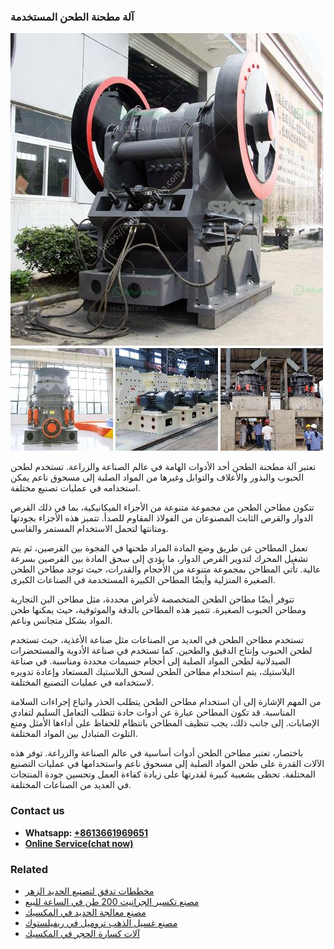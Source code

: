 <h3>آلة مطحنة الطحن المستخدمة</h3><img src='1701746425.jpg' alt=''><p>تعتبر آلة مطحنة الطحن أحد الأدوات الهامة في عالم الصناعة والزراعة. تستخدم لطحن الحبوب والبذور والأعلاف والتوابل وغيرها من المواد الصلبة إلى مسحوق ناعم يمكن استخدامه في عمليات تصنيع مختلفة.</p><p>تتكون مطاحن الطحن من مجموعة متنوعة من الأجزاء الميكانيكية، بما في ذلك القرص الدوار والقرص الثابت المصنوعان من الفولاذ المقاوم للصدأ. تتميز هذه الأجزاء بجودتها ومتانتها لتحمل الاستخدام المستمر والقاسي.</p><p>تعمل المطاحن عن طريق وضع المادة المراد طحنها في الفجوة بين القرصين، ثم يتم تشغيل المحرك لتدوير القرص الدوار، ما يؤدي إلى سحق المادة بين القرصين بسرعة عالية. تأتي المطاحن بمجموعة متنوعة من الأحجام والقدرات، حيث توجد مطاحن الطحن الصغيرة المنزلية وأيضًا المطاحن الكبيرة المستخدمة في الصناعات الكبرى.</p><p>تتوفر أيضًا مطاحن الطحن المتخصصة لأغراض محددة، مثل مطاحن البن التجارية ومطاحن الحبوب الصغيرة. تتميز هذه المطاحن بالدقة والموثوقية، حيث يمكنها طحن المواد بشكل متجانس وناعم.</p><p>تستخدم مطاحن الطحن في العديد من الصناعات مثل صناعة الأغذية، حيث تستخدم لطحن الحبوب وإنتاج الدقيق والطحين. كما تستخدم في صناعة الأدوية والمستحضرات الصيدلانية لطحن المواد الصلبة إلى أحجام جسيمات محددة ومناسبة. في صناعة البلاستيك، يتم استخدام مطاحن الطحن لسحق البلاستيك المستعاد وإعادة تدويره لاستخدامه في عمليات التصنيع المختلفة.</p><p>من المهم الإشارة إلى أن استخدام مطاحن الطحن يتطلب الحذر واتباع إجراءات السلامة المناسبة. قد تكون المطاحن عبارة عن أدوات حادة تتطلب التعامل السليم لتفادي الإصابات. إلى جانب ذلك، يجب تنظيف المطاحن بانتظام للحفاظ على أداءها الأمثل ومنع التلوث المتبادل بين المواد المختلفة.</p><p>باختصار، تعتبر مطاحن الطحن أدوات أساسية في عالم الصناعة والزراعة. توفر هذه الآلات القدرة على طحن المواد الصلبة إلى مسحوق ناعم واستخدامها في عمليات التصنيع المختلفة. تحظى بشعبية كبيرة لقدرتها على زيادة كفاءة العمل وتحسين جودة المنتجات في العديد من الصناعات المختلفة.</p><h3>Contact us</h3><ul><li><strong>Whatsapp:&nbsp;<a href="https://wa.me/8613661969651">+8613661969651</a></strong></li><li><a href="https://swt.shibang-china.com/?git&amp;zhl&amp;آلة مطحنة الطحن المستخدمة"><strong>Online Service(chat now)</strong></a></li></ul><h3>Related</h3><ul><li><a href='مخططات تدفق لتصنيع الحديد الزهر.md'>مخططات تدفق لتصنيع الحديد الزهر</a></li><li><a href='مصنع تكسير الجرانيت 200 طن في الساعة للبيع.md'>مصنع تكسير الجرانيت 200 طن في الساعة للبيع</a></li><li><a href='مصنع معالجة الحديد في المكسيك.md'>مصنع معالجة الحديد في المكسيك</a></li><li><a href='مصنع غسيل الذهب تروميل في ريفيلستوك.md'>مصنع غسيل الذهب تروميل في ريفيلستوك</a></li><li><a href='آلات كسارة الحجر في المكسيك.md'>آلات كسارة الحجر في المكسيك</a></li></ul>
